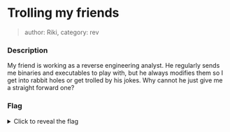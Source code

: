 # Trolling my friends
> author: Riki, category: rev

### Description
My friend is working as a reverse engineering analyst. He regularly sends me binaries and executables to play with, but he always modifies them so I get into rabbit holes or get trolled by his jokes. Why cannot he just give me a straight forward one?

### Flag
<details>
  <summary>Click to reveal the flag</summary>
  UVT{R1ck_R011inG_3V3ry0ne_15_my_h0bbY}
</details>
